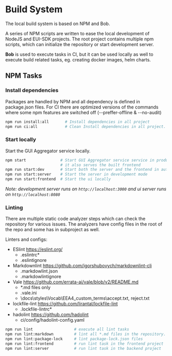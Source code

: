 # Build System

The local build system is based on NPM and Bob.

A series of NPM scripts are written to ease the local development of NodeJS and EUI-SDK projects.
The root project contains multiple npm scripts, which can initialize the repository or
start development server.

**Bob** is used to execute tasks in CI, but it can be used locally as well to execute
build related tasks, eg. creating docker images, helm charts.

## NPM Tasks

### Install dependencies

Packages are handled by NPM and all dependency is defined in package.json files.
For CI there are optimized versions of the commands where some npm features are switched off
(--preffer-offline & --no-audit)

```bash
npm run install:all       # Install dependencies in all project
npm run ci:all            # Clean Install dependencies in all project. (optimized for quick run in CI)
```

### Start locally

Start the GUI Aggregator service locally.

```bash
npm start               # Start GUI Aggregator service service in production mode
                        # it also serves the built frontend
npm run start:dev       # Start both the server and the frontend in autorefresh mode
npm run start:server    # Start the server in development mode
npm run start:frontend  # Start the ui locally
```

_Note: development server runs on `http://localhost:3000` and ui server runs on `http://localhost:8080`_

### Linting

There are multiple static code analyzer steps which can check the repository for various issues.
The analyzers have config files in the root of the repo and some has in subproject as well.

Linters and configs:

- ESlint <https://eslint.org/>
  - .eslintrc\*
  - .eslintignore
- Markdownlint <https://github.com/igorshubovych/markdownlint-cli>
  - .markdowlint.json
  - .markdowlintignore
- Vale <https://github.com/errata-ai/vale/blob/v2/README.md>
  - \*.md files only
  - .vale.ini
  - \docs\styles\Vocab\EEA4_custom_terms\accept.txt, reject.txt
- lockfile-lint <https://github.com/lirantal/lockfile-lint>
  - .lockfile-lintrc\*
- hadolint <https://github.com/hadolint>
  - ci/config/hadolint-config.yaml

```bash
npm run lint                  # execute all lint tasks
npm run lint:markdown         # lint all *.md files in the repository.
npm run lint:package-lock     # lint package-lock.json files
npm run lint:frontend         # run lint task in the frontend project
npm run lint:server           # run lint task in the backend project
```
